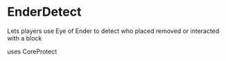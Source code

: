 EnderDetect
============

Lets players use Eye of Ender to detect who placed removed or interacted with a block

uses CoreProtect
